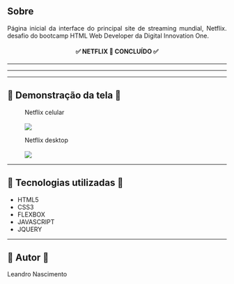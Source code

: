 <h2>Sobre</h2>

<p align="justify">Página inicial da interface do principal site de streaming mundial, Netflix. desafio do bootcamp HTML Web Developer da Digital Innovation One.</p>

<a href="https://netflix-clone-leandro.netlify.app/"></a>

<h4 align="center"> 
	✅ NETFLIX 🚀  CONCLUÍDO ✅
</h4>

---
<hr>

---

<h2> 📱 Demonstração  da tela 📱</h2>

<figure>
    <figcaption>Netflix celular</figcaption>
    <br>
    <img src="img/netflix-celular.gif">
</figure>

<figure>
    <figcaption>Netflix desktop</figcaption>
    <br>
    <img src="img/netflix-desktop.gif">
</figure>

---

<h2> 🔨 Tecnologias utilizadas 🔨</h2>
<ul>
    <li>HTML5</li>
    <li>CSS3</li>
    <li>FLEXBOX</li>
    <li>JAVASCRIPT</li>
    <li>JQUERY</li>
</ul>

---

<h2>👷  Autor 👷 </h2>
<p>Leandro Nascimento<p>
